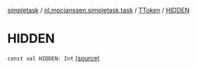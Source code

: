 [simpletask](../../index.md) / [nl.mpcjanssen.simpletask.task](../index.md) / [TToken](index.md) / [HIDDEN](.)

# HIDDEN

`const val HIDDEN: Int` [(source)](https://github.com/mpcjanssen/simpletask-android/blob/master/src/main/java/nl/mpcjanssen/simpletask/task/Task.kt#L480)